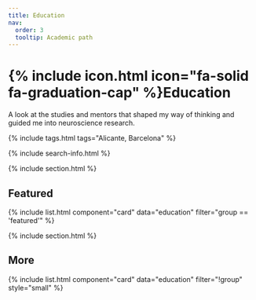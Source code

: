 ```yaml
---
title: Education
nav:
  order: 3
  tooltip: Academic path
---
```


# {% include icon.html icon="fa-solid fa-graduation-cap" %}Education

A look at the studies and mentors that shaped my way of thinking and guided me into neuroscience research.

{% include tags.html tags="Alicante, Barcelona" %}

{% include search-info.html %}

{% include section.html %}

## Featured

{% include list.html component="card" data="education" filter="group == 'featured'" %}

{% include section.html %}

## More

{% include list.html component="card" data="education" filter="!group" style="small" %}
